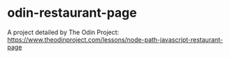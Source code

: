 # odin-restaurant-page
A project detailed by The Odin Project: https://www.theodinproject.com/lessons/node-path-javascript-restaurant-page
